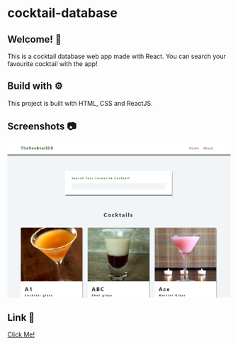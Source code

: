 # cocktail-database

## Welcome! 👋

This is a cocktail database web app made with React. You can search your favourite cocktail with the app!

## Build with ⚙️

This project is built with HTML, CSS and ReactJS.

## Screenshots 📷

![](img/screenshot1.png)

## Link 🔗

[Click Me!](https://db-cocktail.netlify.app/)
